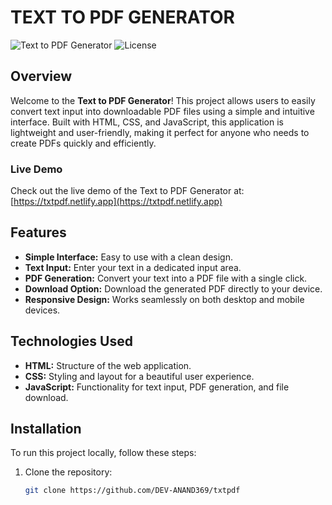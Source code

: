 # TEXT TO PDF GENERATOR

![Text to PDF Generator](https://img.shields.io/badge/Version-1.0-blue.svg)
![License](https://img.shields.io/badge/License-MIT-green.svg)

## Overview

Welcome to the **Text to PDF Generator**! This project allows users to easily convert text input into downloadable PDF files using a simple and intuitive interface. Built with HTML, CSS, and JavaScript, this application is lightweight and user-friendly, making it perfect for anyone who needs to create PDFs quickly and efficiently.

### Live Demo

Check out the live demo of the Text to PDF Generator at: [https://txtpdf.netlify.app](https://txtpdf.netlify.app)

## Features

- **Simple Interface:** Easy to use with a clean design.
- **Text Input:** Enter your text in a dedicated input area.
- **PDF Generation:** Convert your text into a PDF file with a single click.
- **Download Option:** Download the generated PDF directly to your device.
- **Responsive Design:** Works seamlessly on both desktop and mobile devices.

## Technologies Used

- **HTML:** Structure of the web application.
- **CSS:** Styling and layout for a beautiful user experience.
- **JavaScript:** Functionality for text input, PDF generation, and file download.

## Installation

To run this project locally, follow these steps:

1. Clone the repository:
   ```bash
   git clone https://github.com/DEV-ANAND369/txtpdf
